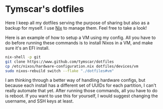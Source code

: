 Tymscar's dotfiles
==================

Here I keep all my dotfiles serving the purpose of sharing but also as a backup for myself. I use [Nix](https://nixos.org/) to manage them. Feel free to take a look!

Here is an example of how to setup a VM using my config.
All you have to do before running these commands is to install Nixos in a VM, and make sure it's an EFI install.

```bash
nix-shell -p git
git clone https://www.github.com/tymscar/dotfiles
cp /etc/nixos/hardware-configuration.nix dotfiles/devices/vm
sudo nixos-rebuild switch --flake "./dotfiles#vm"
```

I am thinking through a better way of handling hardware configs, but because each install has a different set of UUIDs for each partition, I can't really automate that yet.
After running those commands, all you have to do is reboot. If you want to use this for yourself, I would suggest changing the username, and SSH keys at least.

